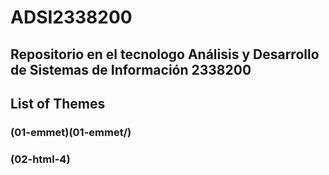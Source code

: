 # ADSI2338200
Repositorio en el tecnologo Análisis y Desarrollo de Sistemas de Información 2338200
---
## List of Themes 

### (01-emmet)(01-emmet/)
### (02-html-4)
